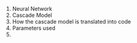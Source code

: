 
1. Neural Network
2. Cascade Model
3. How the cascade model is translated into code
4. Parameters used
5. 





